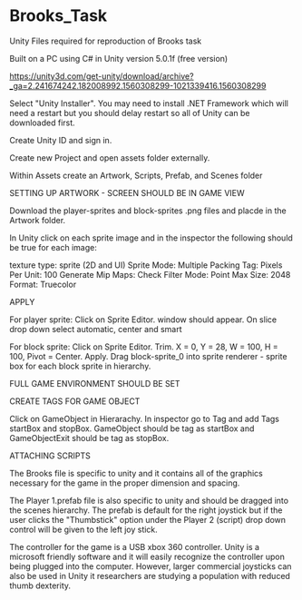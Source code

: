 # Brooks_Task
Unity Files required for reproduction of Brooks task

Built on a PC using C# in Unity version 5.0.1f (free version)

https://unity3d.com/get-unity/download/archive?_ga=2.241674242.182008992.1560308299-1021339416.1560308299

Select "Unity Installer". You may need to install .NET Framework which will need a restart but you should delay restart so all of Unity can be downloaded first.

Create Unity ID and sign in.

Create new Project and open assets folder externally.

Within Assets create an Artwork, Scripts, Prefab, and Scenes folder

SETTING UP ARTWORK - SCREEN SHOULD BE IN GAME VIEW

Download the player-sprites and block-sprites .png files and placde in the Artwork folder.

In Unity click on each sprite image and in the inspector the following should be true for each image:

texture type: sprite (2D and UI)
Sprite Mode: Multiple
Packing Tag:
Pixels Per Unit: 100
Generate Mip Maps: Check
Filter Mode: Point
Max Size: 2048
Format: Truecolor

APPLY

For player sprite:
Click on Sprite Editor. window should appear. On slice drop down select automatic, center and smart

For block sprite:
Click on Sprite Editor. Trim. X = 0, Y = 28, W = 100, H = 100, Pivot = Center. Apply.
Drag block-sprite_0 into sprite renderer - sprite box for each block sprite in hierarchy.

FULL GAME ENVIRONMENT SHOULD BE SET

CREATE TAGS FOR GAME OBJECT

Click on GameObject in Hierarachy. In inspector go to Tag and add Tags startBox and stopBox. GameObject should be tag as startBox and GameObjectExit should be tag as stopBox.

ATTACHING SCRIPTS



The Brooks file is specific to unity and it contains all of the graphics necessary for the game in the proper dimension and spacing.

The Player 1.prefab file is also specific to unity and should be dragged into the scenes hierarchy. The prefab is default for the right joystick but if the user clicks the "Thumbstick" option under the Player 2 (script) drop down control will be given to the left joy stick.

The controller for the game is a USB xbox 360 controller. Unity is a microsoft friendly software and it will easily recognize the controller upon being plugged into the computer. However, larger commercial joysticks can also be used in Unity it researchers are studying a population with reduced thumb dexterity. 

